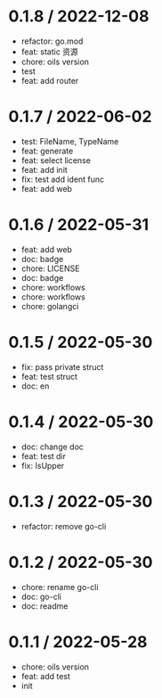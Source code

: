 
0.1.8 / 2022-12-08
==================

* refactor: go.mod
* feat: static 资源
* chore: oils version
* test
* feat: add router

0.1.7 / 2022-06-02
==================

* test: FileName, TypeName
* feat: generate
* feat: select license
* feat: add init
* fix: test add ident func
* feat: add web

0.1.6 / 2022-05-31
==================

* feat: add web
* doc: badge
* chore: LICENSE
* doc: badge
* chore: workflows
* chore: workflows
* chore: golangci

0.1.5 / 2022-05-30
==================

* fix: pass private struct
* feat: test struct
* doc: en

0.1.4 / 2022-05-30
==================

* doc: change doc
* feat: test dir
* fix: IsUpper

0.1.3 / 2022-05-30
==================

* refactor: remove go-cli

0.1.2 / 2022-05-30
==================

* chore: rename go-cli
* doc: go-cli
* doc: readme

0.1.1 / 2022-05-28
==================

* chore: oils version
* feat: add test
* init
